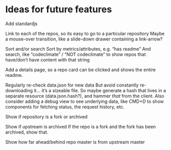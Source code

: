 # Ideas for future features

Add standardjs


Link to each of the repos, so its easy to go to a particular repository
Maybe a mouse-over transition, like a slide-down drawer containing a link-arrow?


Sort and/or search
Sort by metrics/attributes, e.g. “has readme”
And search, like “codeclimate” / “NOT codeclimate” to show repos that have/don’t have content with that string


Add a details page, so a repo card can be clicked and shows the entire readme.


Regularly re-check data.json for new data
But avoid constantly re-downloading it… it’s a sizeable file.
So maybe generate a hash that lives in a separate resource (data.json.hash?), 
and hammer *that* from the client.
Also consider adding a debug view to see underlying data, 
like CMD+D to show components for fetching status, the request history, etc.


Show if repository is a fork or archived

Show if upstream is archived
If the repo is a fork and the fork has been archived, show that.


Show how far ahead/behind repo master is from upstream master
